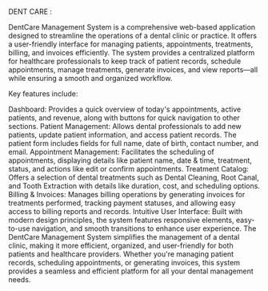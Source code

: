 DENT CARE :

DentCare Management System is a comprehensive web-based application designed to streamline the operations of a dental clinic or practice. It offers a user-friendly interface for managing patients, appointments, treatments, billing, and invoices efficiently. The system provides a centralized platform for healthcare professionals to keep track of patient records, schedule appointments, manage treatments, generate invoices, and view reports—all while ensuring a smooth and organized workflow.

Key features include:

Dashboard: Provides a quick overview of today's appointments, active patients, and revenue, along with buttons for quick navigation to other sections.
Patient Management: Allows dental professionals to add new patients, update patient information, and access patient records. The patient form includes fields for full name, date of birth, contact number, and email.
Appointment Management: Facilitates the scheduling of appointments, displaying details like patient name, date & time, treatment, status, and actions like edit or confirm appointments.
Treatment Catalog: Offers a selection of dental treatments such as Dental Cleaning, Root Canal, and Tooth Extraction with details like duration, cost, and scheduling options.
Billing & Invoices: Manages billing operations by generating invoices for treatments performed, tracking payment statuses, and allowing easy access to billing reports and records.
Intuitive User Interface: Built with modern design principles, the system features responsive elements, easy-to-use navigation, and smooth transitions to enhance user experience.
The DentCare Management System simplifies the management of a dental clinic, making it more efficient, organized, and user-friendly for both patients and healthcare providers. Whether you're managing patient records, scheduling appointments, or generating invoices, this system provides a seamless and efficient platform for all your dental management needs.
